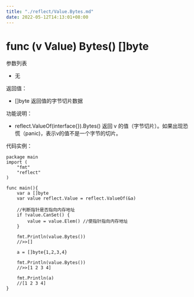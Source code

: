 ```yaml
---
title: "./reflect/Value.Bytes.md"
date: 2022-05-12T14:13:01+08:00
---
```

# func (v Value) Bytes() []byte

参数列表

- 无

返回值：

- []byte 返回值的字节切片数据

功能说明：

- reflect.ValueOf(interface{}).Bytes() 返回 v 的值（字节切片）。如果出现恐慌（panic)，表示v的值不是一个字节的切片。

代码实例：
	
	package main
	import (
	    "fmt"
	    "reflect"
	)
	
	func main(){
		var a []byte
		var value reflect.Value = reflect.ValueOf(&a)
		
		//判断指针是否指向内存地址
		if !value.CanSet() {
			value = value.Elem() //使指针指向内存地址
		}
		
		fmt.Println(value.Bytes())
		//>>[]
		
		a = []byte{1,2,3,4}
		
		fmt.Println(value.Bytes())
		//>>[1 2 3 4]
		
		fmt.Println(a)
		//[1 2 3 4]
	}
